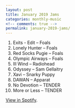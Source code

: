 ```yaml
---
layout: post
title: January 2019 Jams
categories: monthly-music
<!-- comments: true -->
permalink: january-2019-jams/
---
```


1. Exits - Edit – Foals
2. Lonely Hunter – Foals
3. Red Socks Pugie – Foals
4. Olympic Airways – Foals
5. Ill Wind – Radiohead
6. Odyssey – Sam Gellaitry
7. Xavi – Snarky Puppy
8. DAWAN – Apparat
9. No Devotion – TENDER
10. More or Less – TENDER

[View in Spotify][spotify].  

[spotify]: https://open.spotify.com/user/fred.hohman/playlist/7hjh404TFbjkimWU6wcWap?si=M_XNTZFNTnG3Cp5izbPfBA